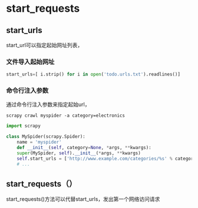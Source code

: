 # start_requests



## start_urls

start_url可以指定起始网址列表，

### 文件导入起始网址

```python
start_urls=[ i.strip() for i in open('todo.urls.txt').readlines()]
```



### 命令行注入参数

通过命令行注入参数来指定起始url，

`scrapy crawl myspider -a category=electronics`

```python
import scrapy

class MySpider(scrapy.Spider):
    name = 'myspider'
    def __init__(self, category=None, *args, **kwargs):
    super(MySpider, self).__init__(*args, **kwargs)
    self.start_urls = ['http://www.example.com/categories/%s' % category]
    # ...
```



## start_requests（）

start_requests()方法可以代替start_urls，发出第一个网络访问请求